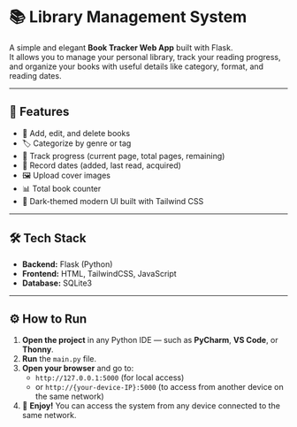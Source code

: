 # 📚 Library Management System

A simple and elegant **Book Tracker Web App** built with Flask.  
It allows you to manage your personal library, track your reading progress, and organize your books with useful details like category, format, and reading dates.

---

## 🚀 Features
- 📖 Add, edit, and delete books  
- 🏷️ Categorize by genre or tag  
- 📅 Track progress (current page, total pages, remaining)  
- 🧭 Record dates (added, last read, acquired)  
- 🖼️ Upload cover images  
- 📊 Total book counter  
- 🌙 Dark-themed modern UI built with Tailwind CSS  

---

## 🛠️ Tech Stack
- **Backend:** Flask (Python)
- **Frontend:** HTML, TailwindCSS, JavaScript
- **Database:** SQLite3

---

## ⚙️ How to Run
1. **Open the project** in any Python IDE — such as **PyCharm**, **VS Code**, or **Thonny**.  
2. **Run** the `main.py` file.  
3. **Open your browser** and go to:  
   - `http://127.0.0.1:5000` (for local access)  
   - or `http://{your-device-IP}:5000` (to access from another device on the same network)  
4. 🎉 **Enjoy!** You can access the system from any device connected to the same network.


